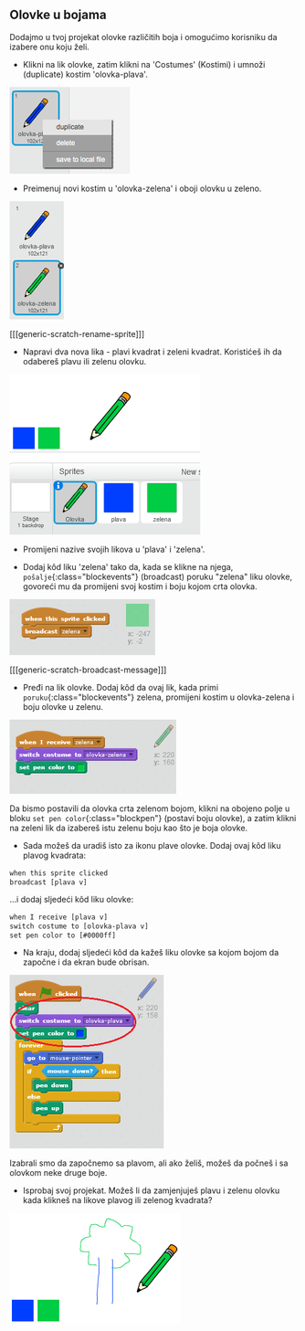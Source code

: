 ## Olovke u bojama

Dodajmo u tvoj projekat olovke različitih boja i omogućimo korisniku da izabere onu koju želi.

+ Klikni na lik olovke, zatim klikni na 'Costumes' (Kostimi) i umnoži (duplicate) kostim 'olovka-plava'.

![screenshot](images/paint-blue-duplicate.png)

+ Preimenuj novi kostim u 'olovka-zelena' i oboji olovku u zeleno.

![screenshot](images/paint-pencil-green.png)

[[[generic-scratch-rename-sprite]]]

+ Napravi dva nova lika - plavi kvadrat i zeleni kvadrat. Koristićeš ih da odabereš plavu ili zelenu olovku.

![screenshot](images/paint-selectors.png)

+ Promijeni nazive svojih likova u 'plava' i 'zelena'.

+ Dodaj kôd liku 'zelena' tako da, kada se klikne na njega, `pošalje`{:class="blockevents"} (broadcast) poruku "zelena" liku olovke, govoreći mu da promijeni svoj kostim i boju kojom crta olovka.

![Pošalji zelena](images/paint-broadcast-green.png)

[[[generic-scratch-broadcast-message]]]

+ Pređi na lik olovke. Dodaj kôd da ovaj lik, kada primi `poruku`{:class="blockevents"} zelena, promijeni kostim u olovka-zelena i boju olovke u zelenu.

![Pošalji zelena](images/broadcast-green.png)

Da bismo postavili da olovka crta zelenom bojom, klikni na obojeno polje u bloku `set pen color`{:class="blockpen"} (postavi boju olovke), a zatim klikni na zeleni lik da izabereš istu zelenu boju kao što je boja olovke.

+ Sada možeš da uradiš isto za ikonu plave olovke. Dodaj ovaj kôd liku plavog kvadrata:

```blocks
when this sprite clicked
broadcast [plava v]
```

...i dodaj sljedeći kôd liku olovke:

```blocks
when I receive [plava v]
switch costume to [olovka-plava v]
set pen color to [#0000ff]
```

+ Na kraju, dodaj sljedeći kôd da kažeš liku olovke sa kojom bojom da započne i da ekran bude obrisan.

![Početna olovka](images/start-pencil.png)

Izabrali smo da započnemo sa plavom, ali ako želiš, možeš da počneš i sa olovkom neke druge boje.

+ Isprobaj svoj projekat. Možeš li da zamjenjuješ plavu i zelenu olovku kada klikneš na likove plavog ili zelenog kvadrata?

![screenshot](images/paint-pens-test.png)